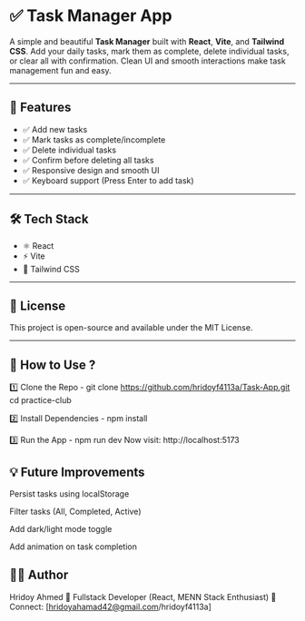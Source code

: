 # ✅ Task Manager App

A simple and beautiful **Task Manager** built with **React**, **Vite**, and **Tailwind CSS**. Add your daily tasks, mark them as complete, delete individual tasks, or clear all with confirmation. Clean UI and smooth interactions make task management fun and easy.

---

## 🚀 Features

- ✅ Add new tasks
- ✅ Mark tasks as complete/incomplete
- ✅ Delete individual tasks
- ✅ Confirm before deleting all tasks
- ✅ Responsive design and smooth UI
- ✅ Keyboard support (Press Enter to add task)

---

## 🛠️ Tech Stack

- ⚛️ React
- ⚡ Vite
- 🎨 Tailwind CSS

---


## 📄 License 
This project is open-source and available under the MIT License.

---
## 🧠 How to Use ?

1️⃣ Clone the Repo -
git clone https://github.com/hridoyf4113a/Task-App.git
cd practice-club

2️⃣ Install Dependencies -
npm install

3️⃣ Run the App -
npm run dev
Now visit: http://localhost:5173

## 💡 Future Improvements
 Persist tasks using localStorage

 Filter tasks (All, Completed, Active)

 Add dark/light mode toggle

 Add animation on task completion

## 👨‍💻 Author
Hridoy Ahmed
🚀 Fullstack Developer (React, MENN Stack Enthusiast)
📧 Connect: [hridoyahamad42@gmail.com/hridoyf4113a]